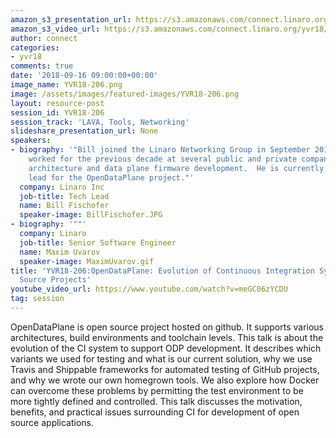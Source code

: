 ```yaml
---
amazon_s3_presentation_url: https://s3.amazonaws.com/connect.linaro.org/yvr18/presentations/yvr18-206.pdf
amazon_s3_video_url: https://s3.amazonaws.com/connect.linaro.org/yvr18/videos/yvr18-206.mp4
author: connect
categories:
- yvr18
comments: true
date: '2018-09-16 09:00:00+00:00'
image_name: YVR18-206.png
image: /assets/images/featured-images/YVR18-206.png
layout: resource-post
session_id: YVR18-206
session_track: 'LAVA, Tools, Networking'
slideshare_presentation_url: None
speakers:
- biography: '"Bill joined the Linaro Networking Group in September 2013 after having
    worked for the previous decade at several public and private companies in network
    architecture and data plane firmware development.  He is currently the LNG technical
    lead for the OpenDataPlane project."'
  company: Linaro Inc
  job-title: Tech Lead
  name: Bill Fischofer
  speaker-image: BillFischofer.JPG
- biography: '""'
  company: Linaro
  job-title: Senior Software Engineer
  name: Maxim Uvarov
  speaker-image: MaximUvarov.gif
title: 'YVR18-206:OpenDataPlane: Evolution of Continuous Integration Systems for Open
  Source Projects'
youtube_video_url: https://www.youtube.com/watch?v=meGC06zYCDU
tag: session
---
```


OpenDataPlane is open source project hosted on github. It supports various architectures, build environments and toolchain levels. This talk is about the evolution of the CI system to support ODP development. It describes which variants we used for testing and what is our current solution, why we use Travis and Shippable frameworks for automated testing of GitHub projects, and why we wrote our own homegrown tools. We also explore how Docker can overcome these problems by permitting the test environment to be more tightly defined and controlled. This talk discusses the motivation, benefits, and practical issues surrounding CI for development of open source applications.
